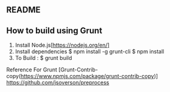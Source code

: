 README
------


How to build using Grunt
------------------------

1. Install Node.js[https://nodejs.org/en/]
2. Install dependencies
		$ npm install -g grunt-cli
		$ npm install
3. To Build : 
		$ grunt build

Reference For Grunt
		[Grunt-Contrib-copy(https://www.npmjs.com/package/grunt-contrib-copy)]
		https://github.com/jsoverson/preprocess